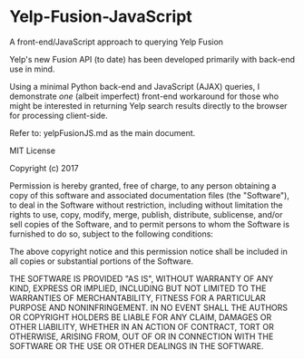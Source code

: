 # Yelp-Fusion-JavaScript
A front-end/JavaScript approach to querying Yelp Fusion

Yelp's new Fusion API (to date) has been developed primarily with back-end use in mind.

Using a minimal Python back-end and JavaScript (AJAX) queries, I demonstrate
*one* (albeit imperfect) front-end workaround for those who might be interested
in returning Yelp search results directly to the browser for processing client-side.

Refer to: yelpFusionJS.md as the main document.

MIT License

Copyright (c) 2017 

Permission is hereby granted, free of charge, to any person obtaining a copy
of this software and associated documentation files (the "Software"), to deal
in the Software without restriction, including without limitation the rights
to use, copy, modify, merge, publish, distribute, sublicense, and/or sell
copies of the Software, and to permit persons to whom the Software is
furnished to do so, subject to the following conditions:

The above copyright notice and this permission notice shall be included in all
copies or substantial portions of the Software.

THE SOFTWARE IS PROVIDED "AS IS", WITHOUT WARRANTY OF ANY KIND, EXPRESS OR
IMPLIED, INCLUDING BUT NOT LIMITED TO THE WARRANTIES OF MERCHANTABILITY,
FITNESS FOR A PARTICULAR PURPOSE AND NONINFRINGEMENT. IN NO EVENT SHALL THE
AUTHORS OR COPYRIGHT HOLDERS BE LIABLE FOR ANY CLAIM, DAMAGES OR OTHER
LIABILITY, WHETHER IN AN ACTION OF CONTRACT, TORT OR OTHERWISE, ARISING FROM,
OUT OF OR IN CONNECTION WITH THE SOFTWARE OR THE USE OR OTHER DEALINGS IN THE
SOFTWARE.
